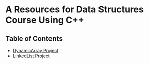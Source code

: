 # A Resources for Data Structures Course Using C++

## Table of Contents

- [DynamicArray Project](01-DynamicArray/README.md)
- [LinkedList Project](02-LinkedList/README.md)
